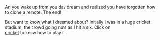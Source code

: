 An you wake up from you day dream and realized you have forgotten how to clone a remote. The end!

But want to know what I dreamed about? Initially I was in a huge cricket stadium, the crowd going nuts as I hit a six. Click on    
[cricket](../cricket/if-you-love-cricket/ifyoulovecricket.md) to know how to play it.
